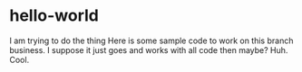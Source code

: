 # hello-world
I am trying to do the thing
Here is some sample code to work on this branch business.
I suppose it just goes and works with all code then maybe?
Huh. Cool. 

